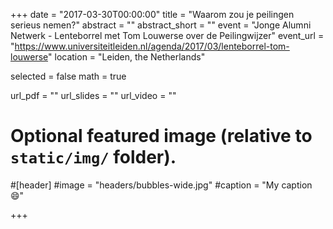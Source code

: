 +++
date = "2017-03-30T00:00:00"
title = "Waarom zou je peilingen serieus nemen?"
abstract = ""
abstract_short = ""
event = "Jonge Alumni Netwerk - Lenteborrel met Tom Louwerse over de Peilingwijzer"
event_url = "https://www.universiteitleiden.nl/agenda/2017/03/lenteborrel-tom-louwerse"
location = "Leiden, the Netherlands"

selected = false
math = true

url_pdf = ""
url_slides = ""
url_video = ""

# Optional featured image (relative to `static/img/` folder).
#[header]
#image = "headers/bubbles-wide.jpg"
#caption = "My caption :smile:"

+++
